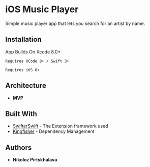 # iOS Music Player

Simple music player app that lets you search for an artist by name.

## Installation

App Builds On Xcode 8.0+

```
Requires XCode 8+ / Swift 3+
```

```
Requires iOS 8+
```

## Architecture

* **MVP**

## Built With

* [SwifterSwift](https://github.com/SwifterSwift/SwifterSwift) - The Extension framework used
* [Kingfisher](https://github.com/onevcat/Kingfisher) - Dependency Management

## Authors

* **Nikoloz Pirtskhalava**



